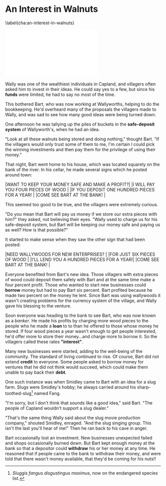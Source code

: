 # An Interest in Walnuts
\label{cha:an-interest-in-walnuts}

![A Moment of Walnut Inspiration](images/illustrations/walnut-inspiration.pdf)

Wally was one of the wealthiest individuals in Capland, and villagers often asked him to invest in their ideas. He could say yes to a few, but since his **funds** were limited, he had to say no most of the time.

This bothered Bart, who was now working at Wallyworths, helping to do the bookkeeping. He'd overheard many of the proposals the villagers made to Wally, and was sad to see how many good ideas were being turned down.

One afternoon he was tallying up the piles of buckets in the **safe-deposit system** of Wallyworth's, when he had an idea.

"Look at all these walnuts being stored and doing nothing," thought Bart. "If the villagers would only trust some of them to me, I'm certain I could pick the winning investments and then pay them for the privilege of using their money."

That night, Bart went home to his house, which was located squarely on the bank of the river. In his cellar, he made several signs which he posted around town:

|WANT TO KEEP YOUR MONEY SAFE AND MAKE A PROFIT?|
|I WILL PAY YOU FOUR PIECES OF WOOD             |
|IF YOU DEPOSIT ONE HUNDRED PIECES FOR A YEAR!  |
|COME SEE BART AT THE BANK!                     |

This seemed too good to be true, and the villagers were extremely curious.

"Do you mean that Bart will pay us money if we store our extra pieces with him?" they asked, not believing their eyes. "Wally used to charge us for his safe-deposit system, but Bart will be keeping our money safe and paying us as well? How is that possible?"

It started to make sense when they saw the other sign that had been posted:

|NEED WALLYWOODS FOR NEW ENTERPRISES?      |
|FOR JUST SIX PIECES OF WOOD               |
|I'LL LEND YOU A HUNDRED PIECES FOR A YEAR!|
|COME SEE BART AT THE BANK!                |

Everyone benefited from Bart's new idea. Those villagers with extra pieces of wood could deposit them safely with Bart and at the same time make a four percent profit. Those who wanted to start new businesses could **borrow** money but had to pay Bart six percent. Bart profited because he made two percent on the money he lent. Since Bart was using wallywoods it wasn't creating problems for the currency system of the village, and Wally gave his blessing to the venture.

Soon everyone was heading to the bank to see Bart, who was now known as a *banker*. He made his profits by charging more wood pieces to the people who he made a **loan** to to than he offered to those whose money he stored. If four wood pieces a year wasn't enough to get people interested, he'd offer more to store their money...and charge more to borrow it. So the villagers called these rates **"interest"**.

Many new businesses were started, adding to the well-being of the community. The standard of living continued to rise. Of course, Bart did not extend **credit** to everyone. Some people asked to borrow money for ventures that he did not think would succeed, which could make them unable to pay back their **debt**.

One such instance was when Smidley came to Bart with an idea for a slug farm. Slugs were Smidley's hobby; he always carried around his sharp-toothed-slug[^slug] named Fang.

"I'm sorry, but I don't think that sounds like a good idea," said Bart. "The people of Capland wouldn't support a slug dealer."

"That's the same thing Wally said about the slug movie production company," shouted Smidley, enraged. "And the slug singing group. This isn't the last you'll hear of me!" Then he ran back to his cave in anger.

Bart occasionally lost an investment. New businesses unexpected failed and shops occasionally burned down. But Bart kept enough money at the bank so that a depositor could **withdraw** his or her money at any time. He reasoned that if people came to the bank to withdraw their money, and were told that there wasn't money available, that they'd be coming for his nuts!!

[^slug]: *Sluggis fangus disgustingus maximus*, now on the endangered species list.